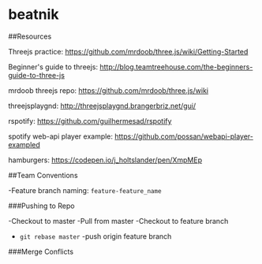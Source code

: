 # beatnik

##Resources

Threejs practice: https://github.com/mrdoob/three.js/wiki/Getting-Started

Beginner's guide to threejs: http://blog.teamtreehouse.com/the-beginners-guide-to-three-js

mrdoob threejs repo: https://github.com/mrdoob/three.js/wiki

threejsplaygnd: http://threejsplaygnd.brangerbriz.net/gui/

rspotify: https://github.com/guilhermesad/rspotify

spotify web-api player example: https://github.com/possan/webapi-player-exampled

hamburgers: https://codepen.io/j_holtslander/pen/XmpMEp

##Team Conventions

-Feature branch naming: `feature-feature_name`

###Pushing to Repo

-Checkout to master
-Pull from master
-Checkout to feature branch
- `git rebase master`
-push origin feature branch

###Merge Conflicts


